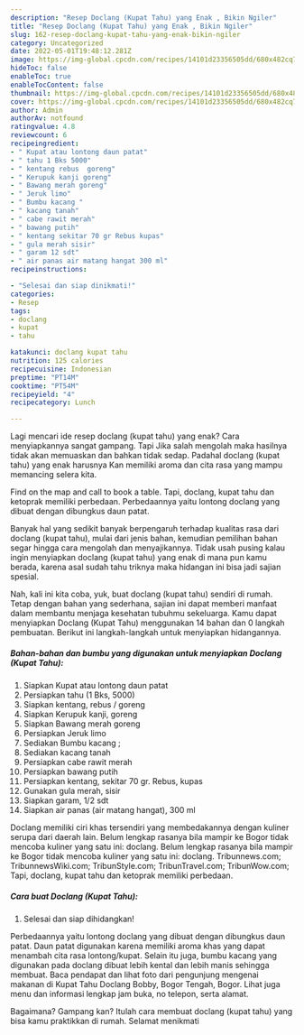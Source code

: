 ```yaml
---
description: "Resep Doclang (Kupat Tahu) yang Enak , Bikin Ngiler"
title: "Resep Doclang (Kupat Tahu) yang Enak , Bikin Ngiler"
slug: 162-resep-doclang-kupat-tahu-yang-enak-bikin-ngiler
category: Uncategorized
date: 2022-05-01T19:48:12.281Z
image: https://img-global.cpcdn.com/recipes/14101d23356505dd/680x482cq70/doclang-kupat-tahu-foto-resep-utama.jpg
hideToc: false
enableToc: true
enableTocContent: false
thumbnail: https://img-global.cpcdn.com/recipes/14101d23356505dd/680x482cq70/doclang-kupat-tahu-foto-resep-utama.jpg
cover: https://img-global.cpcdn.com/recipes/14101d23356505dd/680x482cq70/doclang-kupat-tahu-foto-resep-utama.jpg
author: Admin
authorAv: notfound
ratingvalue: 4.8
reviewcount: 6
recipeingredient:
- " Kupat atau lontong daun patat"
- " tahu 1 Bks 5000"
- " kentang rebus  goreng"
- " Kerupuk kanji goreng"
- " Bawang merah goreng"
- " Jeruk limo"
- " Bumbu kacang "
- " kacang tanah"
- " cabe rawit merah"
- " bawang putih"
- " kentang sekitar 70 gr Rebus kupas"
- " gula merah sisir"
- " garam 12 sdt"
- " air panas air matang hangat 300 ml"
recipeinstructions:

- "Selesai dan siap dinikmati!"
categories:
- Resep
tags:
- doclang
- kupat
- tahu

katakunci: doclang kupat tahu 
nutrition: 125 calories
recipecuisine: Indonesian
preptime: "PT14M"
cooktime: "PT54M"
recipeyield: "4"
recipecategory: Lunch

---
```



Lagi mencari ide resep doclang (kupat tahu) yang enak? Cara menyiapkannya sangat gampang. Tapi Jika salah mengolah maka hasilnya tidak akan memuaskan dan bahkan tidak sedap. Padahal doclang (kupat tahu) yang enak harusnya Kan memiliki aroma dan cita rasa yang mampu memancing selera kita.


Find on the map and call to book a table. Tapi, doclang, kupat tahu dan ketoprak memiliki perbedaan. Perbedaannya yaitu lontong doclang yang dibuat dengan dibungkus daun patat.

Banyak hal yang sedikit banyak berpengaruh terhadap kualitas rasa dari doclang (kupat tahu), mulai dari jenis bahan, kemudian pemilihan bahan segar hingga cara mengolah dan menyajikannya. Tidak usah pusing kalau ingin menyiapkan doclang (kupat tahu) yang enak di mana pun kamu berada, karena asal sudah tahu triknya maka hidangan ini bisa jadi sajian spesial.


Nah, kali ini kita coba, yuk, buat doclang (kupat tahu) sendiri di rumah. Tetap dengan bahan yang sederhana, sajian ini dapat memberi manfaat dalam membantu menjaga kesehatan tubuhmu sekeluarga. Kamu dapat menyiapkan Doclang (Kupat Tahu) menggunakan 14 bahan dan 0 langkah pembuatan. Berikut ini langkah-langkah untuk menyiapkan hidangannya.

<!--inarticleads1-->

##### Bahan-bahan dan bumbu yang digunakan untuk menyiapkan Doclang (Kupat Tahu):

1. Siapkan  Kupat atau lontong daun patat
1. Persiapkan  tahu (1 Bks, 5000)
1. Siapkan  kentang, rebus / goreng
1. Siapkan  Kerupuk kanji, goreng
1. Siapkan  Bawang merah goreng
1. Persiapkan  Jeruk limo
1. Sediakan  Bumbu kacang ;
1. Sediakan  kacang tanah
1. Persiapkan  cabe rawit merah
1. Persiapkan  bawang putih
1. Persiapkan  kentang, sekitar 70 gr. Rebus, kupas
1. Gunakan  gula merah, sisir
1. Siapkan  garam, 1/2 sdt
1. Siapkan  air panas (air matang hangat), 300 ml


Doclang memiliki ciri khas tersendiri yang membedakannya dengan kuliner serupa dari daerah lain. Belum lengkap rasanya bila mampir ke Bogor tidak mencoba kuliner yang satu ini: doclang. Belum lengkap rasanya bila mampir ke Bogor tidak mencoba kuliner yang satu ini: doclang. Tribunnews.com; TribunnewsWiki.com; TribunStyle.com; TribunTravel.com; TribunWow.com; Tapi, doclang, kupat tahu dan ketoprak memiliki perbedaan. 

<!--inarticleads2-->

##### Cara buat Doclang (Kupat Tahu):


1. Selesai dan siap dihidangkan!

Perbedaannya yaitu lontong doclang yang dibuat dengan dibungkus daun patat. Daun patat digunakan karena memiliki aroma khas yang dapat menambah cita rasa lontong/kupat. Selain itu juga, bumbu kacang yang digunakan pada doclang dibuat lebih kental dan lebih manis sehingga membuat. Baca pendapat dan lihat foto dari pengunjung mengenai makanan di Kupat Tahu Doclang Bobby, Bogor Tengah, Bogor. Lihat juga menu dan informasi lengkap jam buka, no telepon, serta alamat. 

Bagaimana? Gampang kan? Itulah cara membuat doclang (kupat tahu) yang bisa kamu praktikkan di rumah. Selamat menikmati
